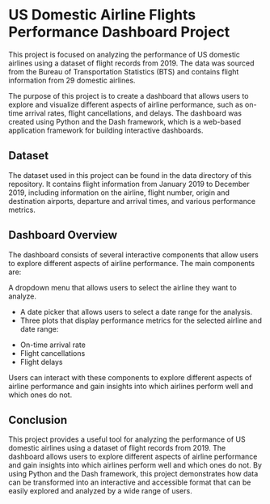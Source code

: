 # US Domestic Airline Flights Performance Dashboard Project
This project is focused on analyzing the performance of US domestic airlines using a dataset of flight records from 2019. The data was sourced from the Bureau of Transportation Statistics (BTS) and contains flight information from 29 domestic airlines.

The purpose of this project is to create a dashboard that allows users to explore and visualize different aspects of airline performance, such as on-time arrival rates, flight cancellations, and delays. The dashboard was created using Python and the Dash framework, which is a web-based application framework for building interactive dashboards.

## Dataset
The dataset used in this project can be found in the data directory of this repository. It contains flight information from January 2019 to December 2019, including information on the airline, flight number, origin and destination airports, departure and arrival times, and various performance metrics.

## Dashboard Overview
The dashboard consists of several interactive components that allow users to explore different aspects of airline performance. The main components are:

A dropdown menu that allows users to select the airline they want to analyze.
* A date picker that allows users to select a date range for the analysis.
* Three plots that display performance metrics for the selected airline and date range:
-    On-time arrival rate
-    Flight cancellations
-    Flight delays

Users can interact with these components to explore different aspects of airline performance and gain insights into which airlines perform well and which ones do not.

## Conclusion
This project provides a useful tool for analyzing the performance of US domestic airlines using a dataset of flight records from 2019. The dashboard allows users to explore different aspects of airline performance and gain insights into which airlines perform well and which ones do not. By using Python and the Dash framework, this project demonstrates how data can be transformed into an interactive and accessible format that can be easily explored and analyzed by a wide range of users.




